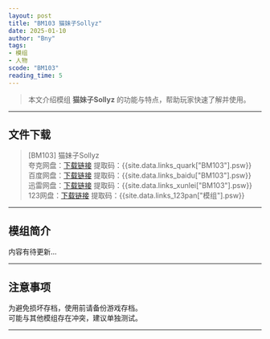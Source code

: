 ```yaml
---
layout: post
title: "BM103 猫妹子Sollyz"
date: 2025-01-10
author: "Bny"
tags: 
- 模组
- 人物
scode: "BM103"
reading_time: 5
---
```


> 本文介绍模组 **猫妹子Sollyz** 的功能与特点，帮助玩家快速了解并使用。

---

## 文件下载

> [BM103] 猫妹子Sollyz  
夸克网盘：[下载链接]({{site.data.links_quark["BM103"].url}}) 提取码：{{site.data.links_quark["BM103"].psw}}  
百度网盘：[下载链接]({{site.data.links_baidu["BM103"].url}}) 提取码：{{site.data.links_baidu["BM103"].psw}}  
迅雷网盘：[下载链接]({{site.data.links_xunlei["BM103"].url}}) 提取码：{{site.data.links_xunlei["BM103"].psw}}  
123网盘：[下载链接]({{site.data.links_123pan["模组"].url}}) 提取码：{{site.data.links_123pan["模组"].psw}}  

---

## 模组简介

>  
内容有待更新...  

---

## 注意事项

>  
为避免损坏存档，使用前请备份游戏存档。  
可能与其他模组存在冲突，建议单独测试。  

---

